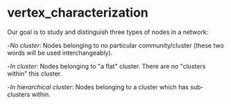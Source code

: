 # vertex_characterization

Our goal is to study and distinguish three types of nodes in a network:

-*No cluster*: Nodes belonging to no particular community/cluster (these two words will be used interchangeably).

-*In cluster*: Nodes belonging to "a flat" cluster. There are no "clusters within" this cluster.

-*In hierarchical cluster*: Nodes belonging to a cluster which has sub-clusters within.
